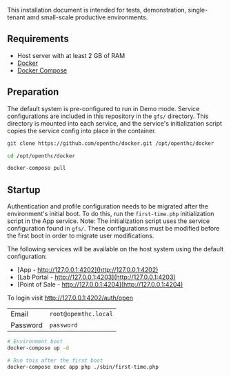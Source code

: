 This installation document is intended for tests, demonstration, single-tenant amd small-scale productive environments.

## Requirements

- Host server with at least 2 GB of RAM
- [Docker](https://docs.docker.com/desktop/)
- [Docker Compose](https://docs.docker.com/compose/)

## Preparation

The default system is pre-configured to run in Demo mode. Service configurations are included in this repository in the `gfs/` directory. This directory is mounted into each service, and the service's initialization script copies the service config into place in the container.

```bash
git clone https://github.com/openthc/docker.git /opt/openthc/docker

cd /opt/openthc/docker

docker-compose pull
```

## Startup

Authentication and profile configuration needs to be migrated after the environment's initial boot. To do this, run the `first-time.php` initialization script in the App service. Note: The initialization script uses the service configuration found in `gfs/`. These configurations must be modified before the first boot in order to migrate user modifications.

The following services will be available on the host system using the default configuration:

- [App - http://127.0.0.1:4202](http://127.0.0.1:4202)
- [Lab Portal - http://127.0.0.1:4203](http://127.0.0.1:4203)
- [Point of Sale - http://127.0.0.1:4204](http://127.0.0.1:4204)

To login visit http://127.0.0.1:4202/auth/open

|			|						|
| ---		| ---					|
| Email		| `root@opemthc.local`	|
| Password 	| `password`			|


```bash
# Environment boot
docker-compose up -d

# Run this after the first boot
docker-compose exec app php ./sbin/first-time.php
```

